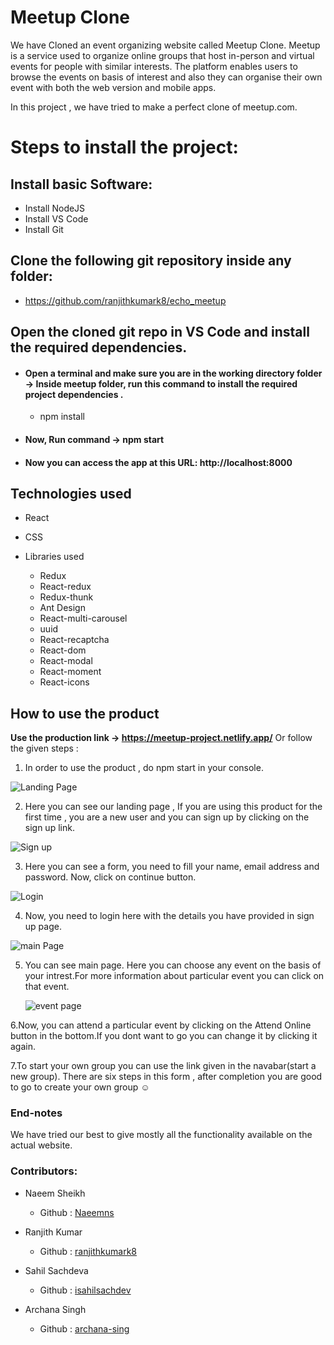 # Meetup Clone

We have Cloned an event organizing website called Meetup Clone.
Meetup is a service used to organize online groups that host in-person and virtual events for people with similar interests.
The platform enables users to browse the events on basis of interest and also they can organise their own event with both the web version and mobile apps. 

In this project , we have tried to make a perfect clone of meetup.com.

# Steps to install the project:

## Install basic Software:
* Install NodeJS
* Install VS Code
* Install Git

## Clone the following git repository inside any folder:

* https://github.com/ranjithkumark8/echo_meetup

##  Open the cloned git repo in VS Code and install the required dependencies.

* #### Open a terminal and make sure you are in the working directory folder -> Inside meetup folder, run this command to install the required project dependencies .
  * npm install   

* #### Now, Run command -> npm start 

* #### Now you can access the app at this URL: http://localhost:8000

## Technologies used
  
  * React
  * CSS
  * Libraries used
      
      * Redux
      * React-redux
      * Redux-thunk
      * Ant Design
      * React-multi-carousel
      * uuid
      * React-recaptcha
      * React-dom
      * React-modal
      * React-moment
      * React-icons
      
      

## How to use the product

  **Use the production link -> https://meetup-project.netlify.app/**   Or follow the given steps :


 1. In order to use the product , do npm start in your console.

  ![Landing Page](https://github.com/ranjithkumark8/echo_meetup/blob/main/samples/Landing%20Page.png)

 2. Here you can see our landing page , If you are using this product for the first time , you are a new user and you can sign up by clicking on the sign up link.

  ![Sign up](https://github.com/ranjithkumark8/echo_meetup/blob/main/samples/Sign%20Up.png)

 3. Here you can see a form, you need to fill your name, email address and password. Now, click on continue button.

  ![Login](https://github.com/ranjithkumark8/echo_meetup/blob/main/samples/Login%20Page.jpg)
 
 4. Now, you need to login here with the details you have provided in sign up page.

   ![main Page](https://github.com/ranjithkumark8/echo_meetup/blob/main/samples/Main%20Page.png)

5. You can see main page. Here you can choose any event on the basis of your intrest.For more information about particular event you can click on that event.
  
   ![event page](https://github.com/ranjithkumark8/echo_meetup/blob/main/samples/Event%20Detail%20Page.png)
 
 6.Now, you can attend a particular event by clicking on the Attend Online button in the bottom.If you dont want to go you can change it by clicking it again.


 7.To start your own group you can use the link given in the navabar(start a new group). There are six steps in this form , after completion you are good to go to create your      own group :relaxed:

 
### End-notes
 
  We have tried our best to give mostly all the functionality available on the actual website.

  
  ### Contributors:

  * Naeem Sheikh

    * Github : [Naeemns](https://github.com/Naeemns)


  * Ranjith Kumar

    * Github : [ranjithkumark8](https://github.com/ranjithkumark8)


  * Sahil Sachdeva

    * Github : [isahilsachdev](https://github.com/isahilsachdev)


  * Archana Singh

    * Github : [archana-sing](https://github.com/archana-sing)
  
